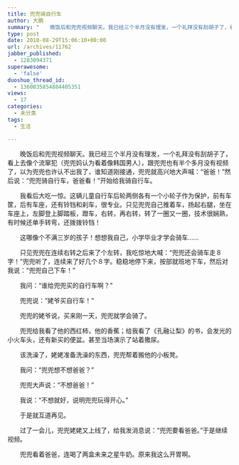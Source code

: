 ```yaml
---
title: 兜兜骑自行车
author: 大鹏
summary: "　　晚饭后和兜兜视频聊天。我已经三个半月没有理发，一个礼拜没有刮胡子了，看上去像个流窜犯（兜兜妈认为看着像韩国男人），跟兜兜也有半个多月没有视频了，以为兜兜也许认不出我了，谁知道刚接通，兜兜就高兴地大声喊：“爸爸！”然后说：“兜兜骑自行车，爸爸看！”开始给我骑自行车。"
type: post
date: 2010-08-29T15:06:10+00:00
url: /archives/11762
jabber_published:
  - 1283094371
superawesome:
  - 'false'
duoshuo_thread_id:
  - 1360835854884405351
views:
  - 17
categories:
  - 未分类
tags:
  - 生活

---
```

　　晚饭后和兜兜视频聊天。我已经三个半月没有理发，一个礼拜没有刮胡子了，看上去像个流窜犯（兜兜妈认为看着像韩国男人），跟兜兜也有半个多月没有视频了，以为兜兜也许认不出我了，谁知道刚接通，兜兜就高兴地大声喊：“爸爸！”然后说：“兜兜骑自行车，爸爸看！”开始给我骑自行车。
  
　　我看后大吃一惊。这辆儿童自行车后轮两侧各有一个小轮子作为保护，前有车筐，后有车座，还有铃铛和刹车，很专业。只见兜兜自己推着车，扬起右腿，坐在车座上，左脚登上脚踏板，蹬车，右转，再右转，转了一圈又一圈，技术很娴熟，有时候还单手转弯，还拨拨铃铛！
  
　　这哪像个不满三岁的孩子！想想我自己，小学毕业才学会骑车……
  
　　只见兜兜在连续右转之后来了个左转，我吃惊地大喊：“兜兜还会骑车走８字！”兜兜听了，连续来了好几个８字。稳稳地停下来，按部就班地下车，然后对我说：“兜兜自己下车！”
  
　　我问：“谁给兜兜买的自行车啊？”
  
　　兜兜说：”姥爷买自行车！“
  
　　兜兜的姥爷说，买来刚一天，兜兜就学会骑了。

　　兜兜给我看了他的西红柿，他的香蕉；给我看了《孔融让梨》的书，会发光的小火车头，还有新买的便盆。甚至当场演示了站着撒尿。
  
　　该洗澡了，姥姥准备洗澡的东西，兜兜帮着搬他的小板凳。
  
　　我问：“兜兜想不想爸爸？”
  
　　兜兜大声说：“不想爸爸！”
  
　　我说：“不想就好，说明兜兜玩得开心。”
  
　　于是就互道再见。
  
　　过了一会儿，兜兜姥姥又上线了，给我发消息说：“兜兜要看爸爸。”于是继续视频。
  
　　兜兜看着爸爸，连喝了两盒未来之星牛奶。原来我这么开胃啊。
